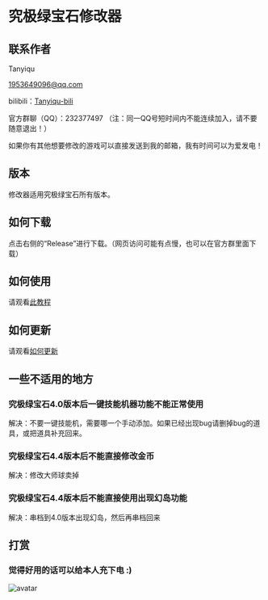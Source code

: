 # 究极绿宝石修改器

## 联系作者
Tanyiqu

1953649096@qq.com

bilibili：[Tanyiqu-bili](https://space.bilibili.com/42337616)

官方群聊（QQ）：232377497 （注：同一QQ号短时间内不能连续加入，请不要随意退出！）

如果你有其他想要修改的游戏可以直接发送到我的邮箱，我有时间可以为爱发电！

## 版本
修改器适用究极绿宝石所有版本。

## 如何下载
点击右侧的“Release”进行下载。（网页访问可能有点慢，也可以在官方群里面下载）

## 如何使用
请观看[此教程](https://www.bilibili.com/video/BV1cb411j7Ag)

## 如何更新
请观看[如何更新](https://www.bilibili.com/video/BV11i4y1G7aC)

## 一些不适用的地方
### 究极绿宝石4.0版本后一键技能机器功能不能正常使用
解决：不要一键技能机，需要哪一个手动添加。如果已经出现bug请删掉bug的道具，或把道具补充回来。

### 究极绿宝石4.4版本后不能直接修改金币
解决：修改大师球卖掉

### 究极绿宝石4.4版本后不能直接使用出现幻岛功能
解决：串档到4.0版本出现幻岛，然后再串档回来

## 打赏
### 觉得好用的话可以给本人充下电 :)
![avatar](https://tanyiqu.github.io/UltimateEmeraldHack/MyMH/images/tip.png)
